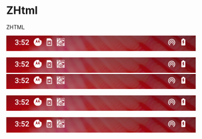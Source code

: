 

# ZHtml

ZHTML



<img src="../../zimage/test/systembar_hotspot_1.png">

![systembar_hotspot_1](../../zimage/test/systembar_hotspot_1.png)    ![systembar_hotspot_1](../../zimage/test/systembar_hotspot_1.png)



![systembar_hotspot_1](../../zimage/test/lay2/systembar_hotspot_1.png)







![systembar_hotspot_1](../../zimage/test/lay2/lay3/systembar_hotspot_1.png)